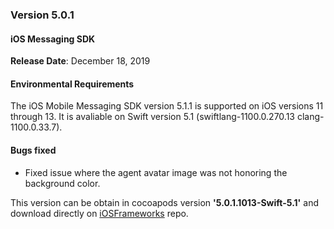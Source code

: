 ### Version 5.0.1
#### iOS Messaging SDK
**Release Date**: December 18, 2019 

#### Environmental Requirements
The iOS Mobile Messaging SDK version 5.1.1 is supported on iOS versions 11 through 13. It is avaliable on Swift version 5.1 (swiftlang-1100.0.270.13 clang-1100.0.33.7).   

#### Bugs fixed
* Fixed issue where the agent avatar image was not honoring the background color.


This version can be obtain in cocoapods version **'5.0.1.1013-Swift-5.1'** and download directly on [iOSFrameworks](https://github.com/LivePersonInc/iOSFrameworks/tree/5.0.1.1013-Swift-5.1) repo.
